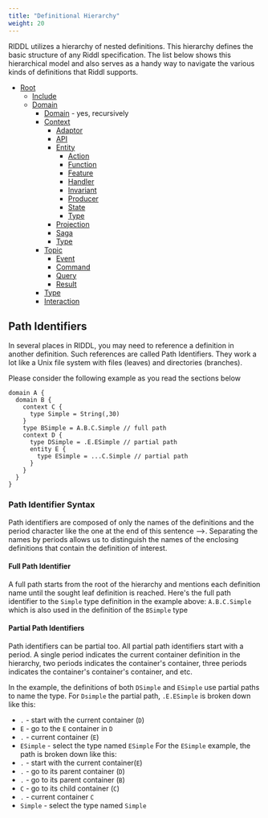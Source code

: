 ```yaml
---
title: "Definitional Hierarchy"
weight: 20
---
```


RIDDL utilizes a hierarchy of nested definitions. This hierarchy 
defines the basic structure of any Riddl specification. The list below shows 
this hierarchical model and also serves as a handy way to navigate the various 
kinds of definitions that Riddl supports.

- [Root](./root) 
    - [Include](../common/includes)
    - [Domain](./domain)
        - [Domain](./domain) - yes, recursively
        - [Context](./domain/context)
            - [Adaptor](./domain/context/adaptor)
            - [API](./domain/context/api)
            - [Entity](./domain/context/entity)
                - [Action](./domain/context/entity/action)
                - [Function](../common/functions)
                - [Feature](./domain/context/entity/features)
                - [Handler](./domain/context/entity/handler)
                - [Invariant](./domain/context/entity/invariants)
                - [Producer](./domain/context/entity/producer)
                - [State](./domain/context/entity/state)
                - [Type](../common/types)
            - [Projection](./domain/context/projections)
            - [Saga](./domain/context/saga)
            - [Type](../common/types)
        - [Topic](./domain/topic)
            - [Event](./domain/topic/event)
            - [Command](./domain/topic/command)
            - [Query](./domain/topic/query)
            - [Result](./domain/topic/result)
        - [Type](../common/types)
        - [Interaction](../common/interactions.md)

## Path Identifiers
In several places in RIDDL, you may need to reference a definition in 
another definition. Such references are called Path Identifiers. They work a 
lot like a Unix file system with files (leaves) and directories (branches).

Please consider the following example as you read the sections below

```riddl
domain A {
  domain B {
    context C {
      type Simple = String(,30)
    }
    type BSimple = A.B.C.Simple // full path  
    context D {
      type DSimple = .E.ESimple // partial path
      entity E {
        type ESimple = ...C.Simple // partial path
      }
    }
  }
}
```

### Path Identifier Syntax
Path identifiers are composed of only the names of the definitions and the 
period character like the one at the end of this sentence -->.  Separating 
the names by periods allows us to distinguish the names of the enclosing 
definitions that contain the definition of interest. 
#### Full Path Identifier
A full path starts from the root of the hierarchy and mentions each 
definition name until the sought leaf definition is reached.  Here's the full 
path identifier to the `Simple` type definition in the example above: 
`A.B.C.Simple` which is also used in the definition of the `BSimple` type

#### Partial Path Identifiers
Path identifiers can be partial too. All partial path identifiers start with 
a period. A single period indicates the current container definition in the 
hierarchy, two periods indicates the container's container, three periods 
indicates the container's container's container, and etc. 

In the example, the definitions of both `DSimple` and `ESimple` use partial 
paths to name the type.  For `Dsimple` the partial path, `.E.ESimple` is broken 
down like this:
* `.` - start with the current container (`D`)
* `E` - go to the `E` container in `D`
* `.` - current container (`E`)
* `ESimple` - select the type named `ESimple`
For the `ESimple` example, the path is broken down like this:
* `.` - start with the current container(`E`)
* `.` - go to its parent container (`D`)
* `.` - go to its parent container (`B`)
* `C` - go to its child container (`C`)
* `.` - current container `C`
* `Simple` - select the type named `Simple`
